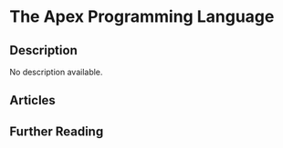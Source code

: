 # The Apex Programming Language

## Description

No description available.

## Articles

## Further Reading